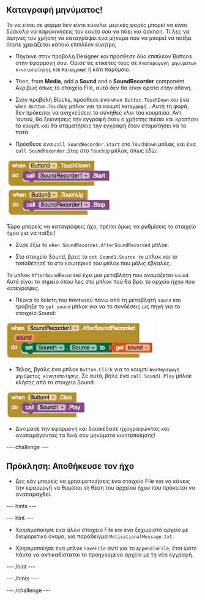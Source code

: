 ## Καταγραφή μηνύματος!

Το να είσαι σε φόρμα δεν είναι εύκολο: μερικές φορές μπορεί να είναι δύσκολο να παρακινήσεις τον εαυτό σου να πάει για άσκηση. Τι λες να άφηνες τον χρήστη να καταγράψει ένα μήνυμα που να μπορεί να παίξει όποτε χρειάζεται κάποιο επιπλέον κίνητρο;

+ Πήγαινε στην προβολή Designer και πρόσθεσε δύο επιπλέον Buttons στην εφαρμογή σου. Όρισε τις ετικέτες τους σε `Αναπαραγωγή μηνυμάτων κινητοποίησης` και `Καταγραφή` ή κάτι παρόμοιο.

+ Then, from **Media**, add a **Sound** and a **SoundRecorder** component. Ακριβώς όπως το στοιχείο File, αυτά δεν θα είναι ορατά στην οθόνη.

+ Στην προβολή Blocks, πρόσθεσε ένα `when Button.TouchDown` και ένα `when Button.TouchUp` μπλοκ για το κουμπί `Καταγραφή `. Αυτή τη φορά, δεν πρόκειται να ανιχνεύσεις το σύνηθες κλικ του κουμπιού. Αντ 'αυτού, θα ξεκινήσεις την εγγραφή όταν ο χρήστης πιέσει και κρατήσει το κουμπί και θα σταματήσεις την εγγραφή όταν σταματήσει να το πατά.

+ Πρόσθεσε ένα `call SoundRecorder.Start` στο `TouchDown` μπλοκ, και ένα `call SoundRecorder.Stop` στο `TouchUp` μπλοκ, όπως εδώ:

![](images/s7StartStop.png)

Τώρα μπορείς να καταγράψεις ήχο, πρέπει όμως να ρυθμίσεις το στοιχείο ήχου για να παίξει!

+ Σύρε έξω το `when SoundRecorder.AfterSoundRecorded` μπλοκ.

+ Στο στοιχείο Sound, βρες το `set Sound1.Source to` μπλοκ και το τοποθέτησέ το στο εσωτερικό του μπλοκ που μόλις έβγαλες.

Το μπλοκ `AfterSoundRecorded` έχει μια μεταβλητή που ονομάζεται `sound`. Αυτό είναι το σημείο όπου λες στο μπλοκ πού θα βρει το αρχείο ήχου που κατέγραψες.

+ Πέρνα το δείκτη του ποντικιού πάνω από τη μεταβλητή `sound` και τράβηξε το `get sound` μπλοκ για να το συνδέσεις ως πηγή για το στοιχείο Sound:

![](images/s7AfterRecordSetSource.png)

+ Τέλος, βγάλε ένα μπλοκ `Button.Click` για το κουμπί `Αναπαραγωγή μηνύματος κινητοποίησης`. Σε αυτό, βάλε ένα `call Sound1.Play` μπλοκ κλήσης από το στοιχείο Sound.

![](images/s7PlaySound.png)

+ Δοκίμασε την εφαρμογή και διασκέδασε ηχογραφώντας και αναπαράγοντας τα δικά σου μηνύματα κινητοποίησης!

--- challenge ---

## Πρόκληση: Αποθήκευσε τον ήχο

- Δες εάν μπορείς να χρησιμοποιήσεις ένα στοιχείο File για να κάνεις την εφαρμογή να θυμάται τη θέση του αρχείου ήχου που πρόκειται να αναπαραχθεί.

--- hints ---

--- hint ---

+ Χρησιμοποίησε ένα άλλο στοιχείο File και ένα ξεχωριστό αρχείο με διαφορετικό όνομα, για παράδειγμα `MotivationalMessage.txt`.

+ Χρησιμοποίησε ένα μπλοκ `SaveFile` αντί για το `AppendToFile`, έτσι ώστε πάντα να αντικαθίσταται το προηγούμενο αρχείο με τη νέα εγγραφή.

--- /hint ---

--- /hints ---

--- /challenge ---
